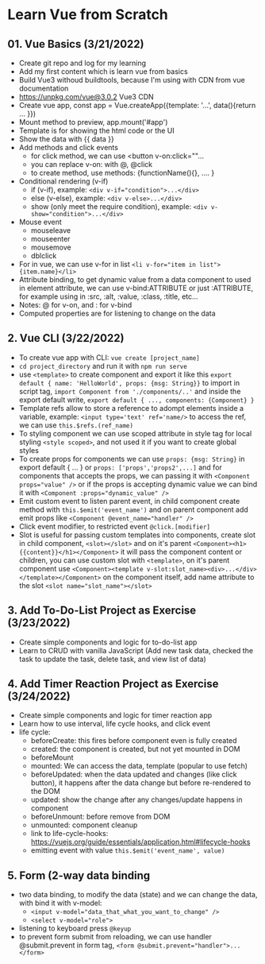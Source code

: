 # Learn Vue from Scratch

## 01. Vue Basics (3/21/2022)

- Create git repo and log for my learning
- Add my first content which is learn vue from basics
- Build Vue3 withoud buildtools, because I'm using with CDN from vue documentation
- <https://unpkg.com/vue@3.0.2> Vue3 CDN
- Create vue app, const app = Vue.createApp({template: '...', data(){return ... }})
- Mount method to preview, app.mount('#app')
- Template is for showing the html code or the UI
- Show the data with {{ data }}
- Add methods and click events
  - for click method, we can use <button v-on:click=""...
  - you can replace v-on: with @, @click
  - to create method, use methods: {functionName(){}, .... }
- Conditional rendering (v-if)
  - if (v-if), example: `<div v-if="condition">...</div>`
  - else (v-else), example: `<div v-else>...</div>`
  - show (only meet the require condition), example: `<div v-show="condition">...</div>`
- Mouse event
  - mouseleave
  - mouseenter
  - mousemove
  - dblclick
- For in vue, we can use v-for in list `<li v-for="item in list">{item.name}</li>`
- Attribute binding, to get dynamic value from a data component to used in element attribute, we can use v-bind:ATTRIBUTE or just :ATTRIBUTE, for example using in :src, :alt, :value, :class, :title, etc...
- Notes: @ for v-on, and : for v-bind
- Computed properties are for listening to change on the data

## 2. Vue CLI (3/22/2022)

- To create vue app with CLI: `vue create [project_name]`
- `cd project_directory` and run it with `npm run serve`
- use `<template>` to create component and export it like this `export default { name: 'HelloWorld', props: {msg: String}}` to import in script tag, `import Component from './components/..'` and inside the export default write, `export default { ..., components: {Component} }`
- Template refs allow to store a reference to adompt elements inside a variable, example: `<input type='text' ref='name/>` to access the ref, we can use `this.$refs.(ref_name)`
- To styling component we can use scoped attribute in style tag for local styling `<style scoped>`, and not used it if you want to create global styles
- To create props for components we can use `props: {msg: String}` in export default { ... } or `props: ['props','props2',...]` and for components that accepts the props, we can passing it with `<Component props="value" />` or if the props is accepting dynamic value we can bind it with `<Component :props="dynamic_value" />`
- Emit custom event to listen parent event, in child component create method with `this.$emit('event_name')` and on parent component add emit props like `<Component @event_name="handler" />`
- Click event modifier, to restricted event `@click.[modifier]`
- Slot is useful for passing custom templates into components, create slot in child component, `<slot></slot>` and on it's parent `<Component><h1>{{content}}</h1></Component>` it will pass the component content or children, you can use custom slot with `<template>`, on it's parent component use `<Component><template v-slot:slot_name><div>...</div></template></Component>` on the component itself, add name attribute to the slot `<slot name="slot_name"></slot>`

## 3. Add To-Do-List Project as Exercise (3/23/2022)

- Create simple components and logic for to-do-list app
- Learn to CRUD with vanilla JavaScript (Add new task data, checked the task to update the task, delete task, and view list of data)

## 4. Add Timer Reaction Project as Exercise (3/24/2022)

- Create simple components and logic for timer reaction app
- Learn how to use interval, life cycle hooks, and click event
- life cycle:
  - beforeCreate: this fires before component even is fully created
  - created: the component is created, but not yet mounted in DOM
  - beforeMount
  - mounted: We can access the data, template (popular to use fetch)
  - beforeUpdated: when the data updated and changes (like click button), it happens after the data change but before re-rendered to the DOM
  - updated: show the change after any changes/update happens in component
  - beforeUnmount: before remove from DOM
  - unmounted: component cleanup
  - link to life-cycle-hooks: <https://vuejs.org/guide/essentials/application.html#lifecycle-hooks>
  - emitting event with value `this.$emit('event_name', value)`

## 5. Form (2-way data binding

- two data binding, to modify the data (state) and we can change the data, with bind it with v-model:
  - `<input v-model="data_that_what_you_want_to_change" />`
  - `<select v-model="role">`
- listening to keyboard press `@keyup`
- to prevent form submit from reloading, we can use handler @submit.prevent in form tag, `<form @submit.prevent="handler">...</form>`
